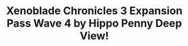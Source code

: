 ---
title: Xenoblade Chronicles 3 Expansion Pass Wave 4 by Hippo Penny Deep View!
layout: scoredetail
permalink: /meta-score/xenoblade-chronicles-3-expansion-pass-wave-4
header:
  teaser: /assets/images/xenoblade-chronicles-3-expansion-pass-wave-4.jpg
  video:
    id: KFlf_S5Woug
    provider: youtube
---